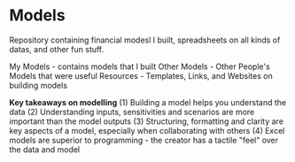# Models
Repository containing financial modesl I built, spreadsheets on all kinds of datas, and other fun stuff.

My Models - contains models that I built
Other Models - Other People's Models that were useful
Resources - Templates, Links, and Websites on building models

**Key takeaways on modelling**
(1) Building a model helps you understand the data 
(2) Understanding inputs, sensitivities and scenarios are more important than the model outputs
(3) Structuring, formatting and clarity are key aspects of a model, especially when collaborating with others
(4) Excel models are superior to programming - the creator has a tactile "feel" over the data and model
